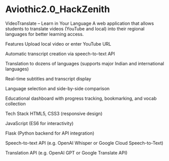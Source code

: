 # Aviothic2.0_HackZenith


VideoTranslate – Learn in Your Language
A web application that allows students to translate videos (YouTube and local) into their regional languages for better learning access.

Features
Upload local video or enter YouTube URL

Automatic transcript creation via speech-to-text API

Translation to dozens of languages (supports major Indian and international languages)

Real-time subtitles and transcript display

Language selection and side-by-side comparison

Educational dashboard with progress tracking, bookmarking, and vocab collection

Tech Stack
HTML5, CSS3 (responsive design)

JavaScript (ES6 for interactivity)

Flask (Python backend for API integration)

Speech-to-text API (e.g. OpenAI Whisper or Google Cloud Speech-to-Text)

Translation API (e.g. OpenAI GPT or Google Translate API)
